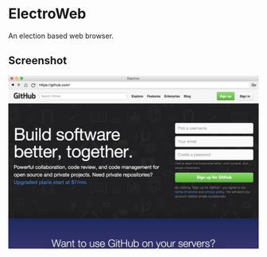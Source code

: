 # ElectroWeb
An election based web browser.

## Screenshot

![screenshot](7A96DD39-4712-4DEC-B095-DBE04B085E9D.jpeg)
